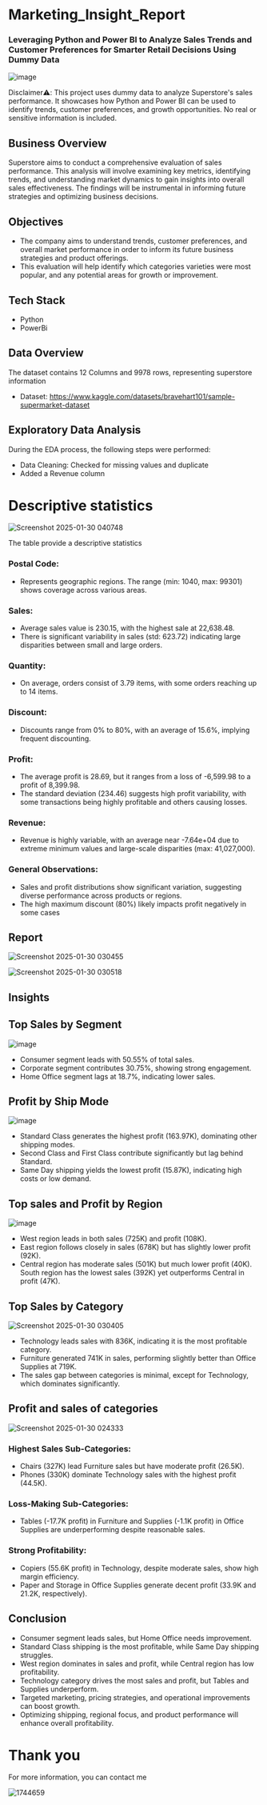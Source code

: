 # Marketing_Insight_Report

### Leveraging Python and Power BI to Analyze Sales Trends and Customer Preferences for Smarter Retail Decisions Using Dummy Data


![image](https://github.com/user-attachments/assets/200afb5d-d649-4336-9dc9-cd0d004ec285)


Disclaimer⚠️: This project uses dummy data to analyze Superstore's sales performance. It showcases how Python and Power BI can be used to identify trends, customer preferences, and growth opportunities. No real or sensitive information is included.

## Business Overview
Superstore aims to conduct a comprehensive evaluation of sales performance. This analysis will involve examining key metrics, identifying trends, and understanding market dynamics to gain insights into overall sales effectiveness. The findings will be instrumental in informing future strategies and optimizing business decisions.

## Objectives
- The company aims to understand trends, customer preferences, and overall market performance in order to inform its future business strategies and product offerings. 
- This evaluation will help identify which categories varieties were most popular, and any potential areas for growth or improvement.

## Tech Stack
- Python
- PowerBi

## Data Overview
The dataset contains 12 Columns and 9978 rows, representing superstore information
- Dataset: https://www.kaggle.com/datasets/bravehart101/sample-supermarket-dataset

## Exploratory Data Analysis
During the EDA process, the following steps were performed:

- Data Cleaning: Checked for missing values and duplicate
- Added a Revenue column

# Descriptive statistics
![Screenshot 2025-01-30 040748](https://github.com/user-attachments/assets/83c82307-abc8-4a44-ad63-7eab790c9745)

The table provide a descriptive statistics
### Postal Code:
- Represents geographic regions. The range (min: 1040, max: 99301) shows coverage across various areas.
### Sales:
- Average sales value is 230.15, with the highest sale at 22,638.48.
- There is significant variability in sales (std: 623.72) indicating large disparities between small and large orders.
### Quantity:
- On average, orders consist of 3.79 items, with some orders reaching up to 14 items.
### Discount:
- Discounts range from 0% to 80%, with an average of 15.6%, implying frequent discounting.
### Profit:
- The average profit is 28.69, but it ranges from a loss of -6,599.98 to a profit of 8,399.98.
- The standard deviation (234.46) suggests high profit variability, with some transactions being highly profitable and others causing losses.
### Revenue:
- Revenue is highly variable, with an average near -7.64e+04 due to extreme minimum values and large-scale disparities (max: 41,027,000).
### General Observations:
- Sales and profit distributions show significant variation, suggesting diverse performance across products or regions.
- The high maximum discount (80%) likely impacts profit negatively in some cases


## Report
![Screenshot 2025-01-30 030455](https://github.com/user-attachments/assets/29bd2921-a7b6-4dc7-a8d3-511bc0b43921)

![Screenshot 2025-01-30 030518](https://github.com/user-attachments/assets/08c57120-75e0-4a7f-a2fa-d3b08f6a0065)



## Insights
## Top Sales by Segment

![image](https://github.com/user-attachments/assets/d15f36eb-09a4-4c69-be04-e812b588b9d9)

- Consumer segment leads with 50.55% of total sales.
- Corporate segment contributes 30.75%, showing strong engagement.
- Home Office segment lags at 18.7%, indicating lower sales.

## Profit by Ship Mode

![image](https://github.com/user-attachments/assets/19a0f365-76b5-4a12-b9a5-2e7f957f1d58)

- Standard Class generates the highest profit (163.97K), dominating other shipping modes.
- Second Class and First Class contribute significantly but lag behind Standard.
- Same Day shipping yields the lowest profit (15.87K), indicating high costs or low demand.

## Top sales and Profit by Region

![image](https://github.com/user-attachments/assets/efd4be1c-864c-4e2e-b2e4-c4306ac252d2)

- West region leads in both sales (725K) and profit (108K).
- East region follows closely in sales (678K) but has slightly lower profit (92K).
- Central region has moderate sales (501K) but much lower profit (40K).
South region has the lowest sales (392K) yet outperforms Central in profit (47K).

## Top Sales by Category

![Screenshot 2025-01-30 030405](https://github.com/user-attachments/assets/154c4fd4-dddb-42f6-a8b1-6fea10f0673b)

- Technology leads sales with 836K, indicating it is the most profitable category.
- Furniture generated 741K in sales, performing slightly better than Office Supplies at 719K.
- The sales gap between categories is minimal, except for Technology, which dominates significantly.


## Profit and sales of categories

![Screenshot 2025-01-30 024333](https://github.com/user-attachments/assets/45ea7b3e-f829-4b55-a14f-b158d7a46e70)

### Highest Sales Sub-Categories:
- Chairs (327K) lead Furniture sales but have moderate profit (26.5K).
- Phones (330K) dominate Technology sales with the highest profit (44.5K).
### Loss-Making Sub-Categories:
- Tables (-17.7K profit) in Furniture and Supplies (-1.1K profit) in Office Supplies are underperforming despite reasonable sales.
### Strong Profitability:
- Copiers (55.6K profit) in Technology, despite moderate sales, show high margin efficiency.
- Paper and Storage in Office Supplies generate decent profit (33.9K and 21.2K, respectively).

## Conclusion

- Consumer segment leads sales, but Home Office needs improvement.
- Standard Class shipping is the most profitable, while Same Day shipping struggles.
- West region dominates in sales and profit, while Central region has low profitability.
- Technology category drives the most sales and profit, but Tables and Supplies underperform.
- Targeted marketing, pricing strategies, and operational improvements can boost growth.
- Optimizing shipping, regional focus, and product performance will enhance overall profitability.

# Thank you

For more information, you can contact me

![1744659](https://github.com/user-attachments/assets/aaf89a3e-ab31-402f-b9ef-0f5abde42339)
